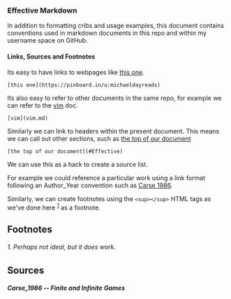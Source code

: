 ### Effective Markdown

In addition to formatting cribs and usage examples, this document contains conventions used in markdown documents in this repo and within my username space on GitHub.

#### Links, Sources and Footnotes

Its easy to have links to webpages like [this one](https://pinboard.in/u:michaeldayreads).

```
[this one](https://pinboard.in/u:michaeldayreads)
```

Its also easy to refer to other documents in the same repo, for example we can refer to the [vim](vim.md) doc.

```
[vim](vim.md)
```

Similarly we can link to headers within the present document. This means we can call out other sections, such as [the top of our document](#Effective)

```
[the top of our document](#Effective)
```

We can use this as a hack to create a source list.

For example we could reference a particular work using a link format following an Author_Year convention such as [Carse 1986](#Carse_1986). 

Similarly, we can create footnotes using the `<sup></sup>` HTML tags as we've done here <sup>[1](#1)</sup> as a footnote.


Footnotes
----

###### 1. Perhaps not ideal, but it does work.

Sources
-----

##### Carse_1986 -- Finite and Infinite Games
